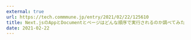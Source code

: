 ```yaml
---
external: true
url: https://tech.commmune.jp/entry/2021/02/22/125610
title: Next.jsのAppとDocumentとページはどんな順序で実行されるのか調べてみた
date: 2021-02-22
---
```

